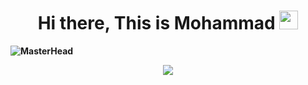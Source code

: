 <p>
  <h1 align="center"><b>Hi there, This is Mohammad <img src="https://docs.google.com/uc?export=download&id=166Ecq6uBl61U14OUlkHOHIBv2ArKoumJ" alt="" width="30"></h1>
</p>

![MasterHead](https://previews.dropbox.com/p/thumb/ABmpWV2tJWR-d2TOfZ9U5DNEvLaA6QeaOzkY6yHT9aRL6uWncbTsXwVBEekjzXGFTe_c-pT04OEW3K8YWyQQ-cG8MWv6r2tVdKRDZcfX9eEENsfoiy3egTlagzJPIWx3mz6jeOBA4IKn6UR2AxbtxD_k8gXTCtQAswT68HyfQDyGbYpvtf2pXBFbbWTjbyEg1UOvpkJTxwmEP359o-BDK48uSxwdHdTeHypHe1Hl9W8rXUS4Iwpfr9U98Bxh2zCEx-anUvyuKDHxUT12gZT5uJiHUA7D4zipeCzWuCFDniCBw-PzcTXDV21_5HxBslRoujToU9JUYV3WWPkxYGS85WryiILA7iERcNOpdDBeeqHpy_CDaMIyoctzkTc1laYiBYU/p.png)


<p align="center">
<img src="https://img.shields.io/badge/PORTFOLIO-CC6699?style=for-the-badge&logoColor=white alt="Portfolio" />
</p>
<br />




















<!--
**mohammadafshari01/mohammadafshari01** is a ✨ _special_ ✨ repository because its `README.md` (this file) appears on your GitHub profile.

Here are some ideas to get you started:

- 🔭 I’m currently working on ...
- 🌱 I’m currently learning ...
- 👯 I’m looking to collaborate on ...
- 🤔 I’m looking for help with ...
- 💬 Ask me about ...
- 📫 How to reach me: ...
- 😄 Pronouns: ...
- ⚡ Fun fact: ...
-->
